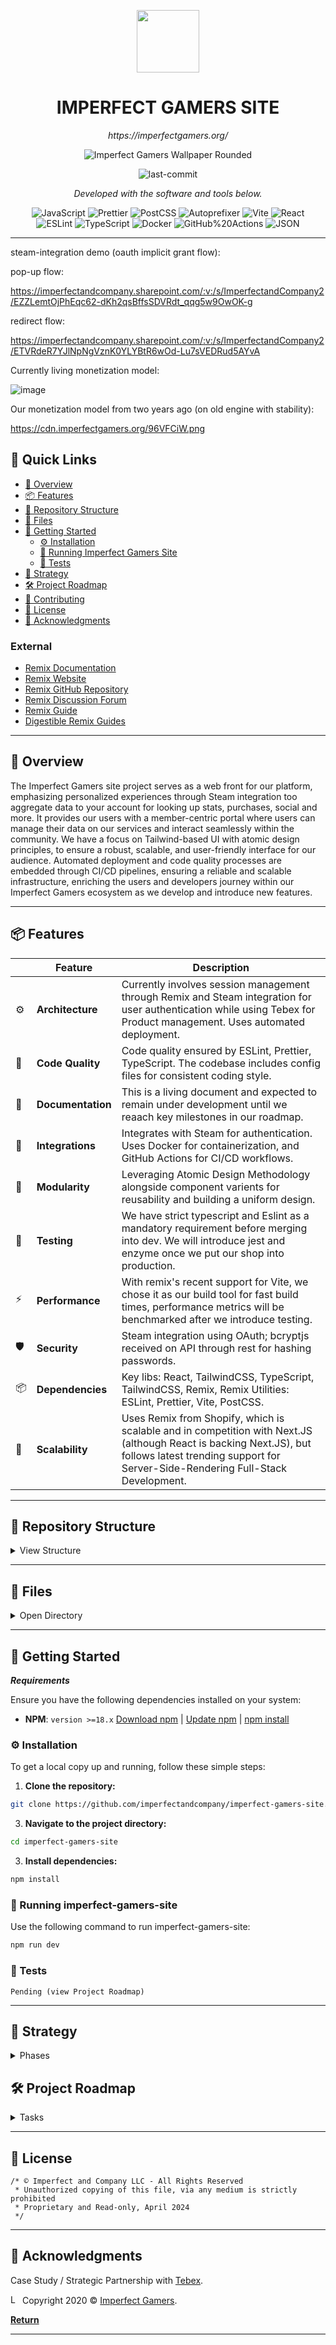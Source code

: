 <p align="center">
  <img src="https://cdn.imperfectgamers.org/inc/assets/img/icon/isometric_ig_circle.png" width="100" />
</p>
<p align="center">
    <h1 align="center">IMPERFECT GAMERS SITE</h1>
</p>
<p align="center">
    <em>https://imperfectgamers.org/</em>
</p>


<div align="center">
  
![Imperfect Gamers Wallpaper Rounded](https://cdn.imperfectgamers.org/inc/assets/img/wallpaper/wallpaper_dj_rapper_rounded.jpg)
</div>

<p align="center">
	<img src="https://img.shields.io/github/last-commit/imperfectandcompany/imperfect-gamers-site?style=flat&logo=git&logoColor=white&color=0080ff" alt="last-commit">
<p>
<p align="center">
		<em>Developed with the software and tools below.</em>
</p>
<p align="center">
	<img src="https://img.shields.io/badge/JavaScript-F7DF1E.svg?style=flat&logo=JavaScript&logoColor=black" alt="JavaScript">
	<img src="https://img.shields.io/badge/Prettier-F7B93E.svg?style=flat&logo=Prettier&logoColor=black" alt="Prettier">
	<img src="https://img.shields.io/badge/PostCSS-DD3A0A.svg?style=flat&logo=PostCSS&logoColor=white" alt="PostCSS">
	<img src="https://img.shields.io/badge/Autoprefixer-DD3735.svg?style=flat&logo=Autoprefixer&logoColor=white" alt="Autoprefixer">
	<img src="https://img.shields.io/badge/Vite-646CFF.svg?style=flat&logo=Vite&logoColor=white" alt="Vite">
	<img src="https://img.shields.io/badge/React-61DAFB.svg?style=flat&logo=React&logoColor=black" alt="React">
	<br>
	<img src="https://img.shields.io/badge/ESLint-4B32C3.svg?style=flat&logo=ESLint&logoColor=white" alt="ESLint">
	<img src="https://img.shields.io/badge/TypeScript-3178C6.svg?style=flat&logo=TypeScript&logoColor=white" alt="TypeScript">
	<img src="https://img.shields.io/badge/Docker-2496ED.svg?style=flat&logo=Docker&logoColor=white" alt="Docker">
	<img src="https://img.shields.io/badge/GitHub%20Actions-2088FF.svg?style=flat&logo=GitHub-Actions&logoColor=white" alt="GitHub%20Actions">
	<img src="https://img.shields.io/badge/JSON-000000.svg?style=flat&logo=JSON&logoColor=white" alt="JSON">
</p>
<hr>

steam-integration demo (oauth implicit grant flow):

pop-up flow:

https://imperfectandcompany.sharepoint.com/:v:/s/ImperfectandCompany2/EZZLemtOjPhEqc62-dKh2qsBffsSDVRdt_qqg5w9OwOK-g

redirect flow:

https://imperfectandcompany.sharepoint.com/:v:/s/ImperfectandCompany2/ETVRdeR7YJlNpNgVznK0YLYBtR6wOd-Lu7sVEDRud5AYvA

Currently living monetization model:

![image](https://github.com/imperfectandcompany/Imperfect-Gamers-Site-Store/assets/3193289/188f0a40-859f-472c-88d7-a968bf54bd18)

Our monetization model from two years ago (on old engine with stability):

https://cdn.imperfectgamers.org/96VFCiW.png

## 🔗 Quick Links

- [📍 Overview](#-overview)
- [📦 Features](#-features)
- [📂 Repository Structure](#-repository-structure)
- [🧩 Files](#-files)
- [🚀 Getting Started](#-getting-started)
  - [⚙️ Installation](#️-installation)
  - [🤖 Running Imperfect Gamers Site](#-running-imperfect-gamers-site)
  - [🧪 Tests](#-tests)
- [🚀 Strategy](#-strategy)
- [🛠 Project Roadmap](#-project-roadmap)
- [🤝 Contributing](#-contributing)
- [📄 License](#-license)
- [👏 Acknowledgments](#-acknowledgments)

### External

- [Remix Documentation](https://remix.run/docs/en/main)
- [Remix Website](https://remix.run/)
- [Remix GitHub Repository](https://github.com/remix-run/examples)
- [Remix Discussion Forum](https://remix.run/docs/en/main/discussion/introduction)
- [Remix Guide](https://remix.guide/)
- [Digestible Remix Guides](https://www.jacobparis.com/content)

---

## 📍 Overview

The Imperfect Gamers site project serves as a web front for our platform, emphasizing personalized experiences through Steam integration too aggregate data to your account for looking up stats, purchases, social and more. It provides our users with a member-centric portal where users can manage their data on our services and interact seamlessly within the community. We have a focus on Tailwind-based UI with atomic design principles, to ensure a robust, scalable, and user-friendly interface for our audience. Automated deployment and code quality processes are embedded through CI/CD pipelines, ensuring a reliable and scalable infrastructure, enriching the users and developers journey within our Imperfect Gamers ecosystem as we develop and introduce new features.

---

## 📦 Features


|    | Feature          | Description                                                                                                           |
|----|------------------|-----------------------------------------------------------------------------------------------------------------------|
| ⚙️ | **Architecture** | Currently involves session management through Remix and Steam integration for user authentication while using Tebex for Product management. Uses automated deployment.   |
| 🔩 | **Code Quality** | Code quality ensured by ESLint, Prettier, TypeScript. The codebase includes config files for consistent coding style.  |
| 📄 | **Documentation**| This is a living document and expected to remain under development until we reaach key milestones in our roadmap.  |
| 🔌 | **Integrations** | Integrates with Steam for authentication. Uses Docker for containerization, and GitHub Actions for CI/CD workflows. |
| 🧩 | **Modularity**   | Leveraging Atomic Design Methodology alongside component varients for reusability and building a uniform design.       |
| 🧪 | **Testing**      | We have strict typescript and Eslint as a mandatory requirement before merging into dev. We will introduce jest and enzyme once we put our shop into production.         |
| ⚡️ | **Performance**   | With remix's recent support for Vite, we chose it as our build tool for fast build times, performance metrics will be benchmarked after we introduce testing.                    |
| 🛡️ | **Security**     | Steam integration using OAuth; bcryptjs received on API through rest for hashing passwords.                       |
| 📦 | **Dependencies** | Key libs: React, TailwindCSS, TypeScript, TailwindCSS, Remix, Remix Utilities: ESLint, Prettier, Vite, PostCSS.            |
| 🚀 | **Scalability**  | Uses Remix from Shopify, which is scalable and in competition with Next.JS (although React is backing Next.JS), but follows latest trending support for Server-Side-Rendering Full-Stack Development. |

---

## 📂 Repository Structure
<details closed><summary>View Structure</summary>

### Structure overview

- `entry.client.tsx` & `entry.server.tsx`: Entry points for client and server, respectively, showcasing our SSR strategy.
- `root.tsx`: The root component that wraps the entire application, setting the stage for a cohesive user experience.
- `store.css` & `tailwind.css`: Core styling files, driving the visual consistency and responsiveness of the module.
- `components/atoms`: Basic UI elements like buttons and inputs, forming the building blocks of our interface.
- `components/molecules`: Combinations of atoms into functional units such as forms and cards, enhancing the modularity of our design.
- `components/organisms`: Complex UI segments like membership tiers and FAQ sections, demonstrating advanced composition and functionality.
- `components/templates/store`: High-level layouts specific to the store module, orchestrating the overall user interface.
  
```sh
└── imperfect-gamers-site/
    ├── .github
    │   ├── CODEOWNERS
    │   └── workflows
    │       ├── build_and_deploy.yml
    │       └── eslint_prettier_pr_check.yml
    ├── Dockerfile
    ├── README.md
    ├── app
    │   ├── auth
    │   │   ├── authenticator.server.ts
    │   │   ├── session.ts
    │   │   ├── steam.server.ts
    │   │   ├── storage.server.ts
    │   │   └── user.server.ts
    │   ├── components
    │   │   ├── atoms
    │   │   │   ├── Button
    │   │   │   │   ├── Button.tsx
    │   │   │   │   └── ButtonProps.tsx
    │   │   │   ├── Heading
    │   │   │   │   └── Heading.tsx
    │   │   │   ├── IconElement.tsx
    │   │   │   ├── Image.tsx
    │   │   │   ├── Input
    │   │   │   │   └── Input.tsx
    │   │   │   ├── Link
    │   │   │   │   └── Link.tsx
    │   │   │   ├── Modal
    │   │   │   │   └── Modal.tsx
    │   │   │   ├── Paragraph
    │   │   │   │   └── Paragraph.tsx
    │   │   │   ├── PriceLabel
    │   │   │   │   ├── PriceLabel.module.css
    │   │   │   │   └── PriceLabel.tsx
    │   │   │   ├── Text.tsx
    │   │   │   ├── TextElement.tsx
    │   │   │   └── ToggleSwitch
    │   │   │       ├── ToggleSwitch.module.css
    │   │   │       └── ToggleSwitch.tsx
    │   │   ├── molecules
    │   │   │   ├── AuthorizeForm.tsx
    │   │   │   ├── EventItem.tsx
    │   │   │   ├── FAQItem.tsx
    │   │   │   ├── FeaturedItem.tsx
    │   │   │   ├── FooterLink.tsx
    │   │   │   ├── IconText.tsx
    │   │   │   ├── LoginForm.tsx
    │   │   │   ├── ModalContent
    │   │   │   │   └── ModalContent.tsx
    │   │   │   ├── PriceToggle
    │   │   │   │   ├── PriceToggle.module.css
    │   │   │   │   └── PriceToggle.tsx
    │   │   │   ├── SignUpForm.tsx
    │   │   │   ├── StatisticItem.tsx
    │   │   │   ├── TitleDescription.tsx
    │   │   │   └── UsernameForm.tsx
    │   │   ├── organism
    │   │   │   ├── AuthForms
    │   │   │   │   └── AuthForms.tsx
    │   │   │   ├── ContactForm.tsx
    │   │   │   ├── FAQSection.tsx
    │   │   │   ├── FeaturedPartnership.tsx
    │   │   │   ├── FeaturedSection.tsx
    │   │   │   ├── MembershipCard
    │   │   │   │   ├── MembershipCard.module.css
    │   │   │   │   └── MembershipCard.tsx
    │   │   │   ├── MembershipTier.tsx
    │   │   │   ├── ModalWrapper
    │   │   │   │   ├── ModalWrapper.module.css
    │   │   │   │   └── ModalWrapper.tsx
    │   │   │   ├── StatisticsGroup.tsx
    │   │   │   ├── Testimonial.tsx
    │   │   │   └── UnauthenticatedView.tsx
    │   │   └── templates
    │   │       └── store
    │   │           ├── StoreContact.tsx
    │   │           ├── StoreEvents.tsx
    │   │           ├── StoreFAQ.tsx
    │   │           ├── StoreFeatured.tsx
    │   │           ├── StoreFooter.tsx
    │   │           ├── StoreHeader.tsx
    │   │           ├── StorePartnership.tsx
    │   │           ├── StoreStatistics.tsx
    │   │           ├── StoreTestimonials.tsx
    │   │           ├── StoreTiers.tsx
    │   │           └── index.tsx
    │   ├── entry.client.tsx
    │   ├── entry.server.tsx
    │   ├── root.tsx
    │   ├── routes
    │   │   ├── _index.tsx
    │   │   ├── auth.check.username.tsx
    │   │   ├── auth.finalize.username.tsx
    │   │   ├── authorize.check.steam.tsx
    │   │   ├── authorize.steam.callback.tsx
    │   │   ├── authorize.steam.tsx
    │   │   ├── login.tsx
    │   │   ├── logout.tsx
    │   │   ├── register.tsx
    │   │   ├── store.add.tsx
    │   │   ├── store.create.tsx
    │   │   └── store.tsx
    │   ├── styles
    │   │   ├── MembershipCard.css
    │   │   └── store.css
    │   ├── tailwind.css
    │   └── utils
    │       ├── general.ts
    │       ├── steamAuth.ts
    │       ├── tebex.d.ts
    │       ├── tebex.interface.ts
    │       ├── tebex.server.ts
    │       ├── tebexjs.ts
    │       └── useTebexCheckout.ts
    ├── package-lock.json
    ├── package.json
    ├── postcss.config.js
    ├── public
    │   ├── 1.0.0.js
    │   └── favicon.ico
    ├── tailwind.config.ts
    ├── tsconfig.eslint.json
    ├── tsconfig.json
    └── vite.config.ts
```
</details>

---

## 🧩 Files

<details closed><summary>Open Directory</summary>

`This section is currently in process`

<details closed><summary>.</summary>

| File                                                                                                                  | Summary                                                                                                                                                                                                                                                                                                                                                                  |
| ---                                                                                                                   | ---                                                                                                                                                                                                                                                                                                                                                                      |
| [tailwind.config.ts](https://github.com/imperfectandcompany/imperfect-gamers-site/blob/master/tailwind.config.ts)     | TODO: Document summary for this file                                                                                                                                                                          |
| [Dockerfile](https://github.com/imperfectandcompany/imperfect-gamers-site/blob/master/Dockerfile)                     | TODO: Document summary for this file              |
| [tsconfig.json](https://github.com/imperfectandcompany/imperfect-gamers-site/blob/master/tsconfig.json)               | TODO: Document summary for this file                                       |
| [postcss.config.js](https://github.com/imperfectandcompany/imperfect-gamers-site/blob/master/postcss.config.js)       | TODO: Document summary for this file |
| [vite.config.ts](https://github.com/imperfectandcompany/imperfect-gamers-site/blob/master/vite.config.ts)             | TTODO: Document summary for this file                                                                                                                                                                                                                                     |
| [package.json](https://github.com/imperfectandcompany/imperfect-gamers-site/blob/master/package.json)                 | TODO: Document summary for this file            |
| [tsconfig.eslint.json](https://github.com/imperfectandcompany/imperfect-gamers-site/blob/master/tsconfig.eslint.json) | TTODO: Document summary for this file                                                          |
| [package-lock.json](https://github.com/imperfectandcompany/imperfect-gamers-site/blob/master/package-lock.json)       | TODO: Document summary for this file                                                                                                                                                                        |

</details>

<details closed><summary>public</summary>

| File                                                                                                 | Summary                                                                                                                                                                                                                                   |
| ---                                                                                                  | ---                                                                                                                                                                                                                                       |
| [1.0.0.js](https://github.com/imperfectandcompany/imperfect-gamers-site/blob/master/public/1.0.0.js) | TODO: Document summary for this file |

</details>

<details closed><summary>.github</summary>

| File                                                                                                      | Summary                                                                                                                                                                                                                                                                                     |
| ---                                                                                                       | ---                                                                                                                                                                                                                                                                                         |
| [CODEOWNERS](https://github.com/imperfectandcompany/imperfect-gamers-site/blob/master/.github/CODEOWNERS) | TODO: Document summary for this file |

</details>

<details closed><summary>.github.workflows</summary>

| File                                                                                                                                                    | Summary                                                                                                                                                                                                                                                            |
| ---                                                                                                                                                     | ---                                                                                                                                                                                                                                                                |
| [eslint_prettier_pr_check.yml](https://github.com/imperfectandcompany/imperfect-gamers-site/blob/master/.github/workflows/eslint_prettier_pr_check.yml) | TODO: Document summary for this file                                               |
| [build_and_deploy.yml](https://github.com/imperfectandcompany/imperfect-gamers-site/blob/master/.github/workflows/build_and_deploy.yml)                 | TODO: Document summary for this file |

</details>

<details closed><summary>app</summary>

| File                                                                                                              | Summary                                                                                                                                                                                                                                                                                                                                                                                              |
| ---                                                                                                               | ---                                                                                                                                                                                                                                                                                                                                                                                                  |
| [entry.server.tsx](https://github.com/imperfectandcompany/imperfect-gamers-site/blob/master/app/entry.server.tsx) | TODO: Document summary for this file |
| [entry.client.tsx](https://github.com/imperfectandcompany/imperfect-gamers-site/blob/master/app/entry.client.tsx) | TODO: Document summary for this file                                                                                                                                                                                    |
| [root.tsx](https://github.com/imperfectandcompany/imperfect-gamers-site/blob/master/app/root.tsx)                 | TODO: Document summary for this file                                                                                                                                                                                                                                                                                 |
| [tailwind.css](https://github.com/imperfectandcompany/imperfect-gamers-site/blob/master/app/tailwind.css)         | TODO: Document summary for this file                                                                                                                                                                                                                      |

</details>

<details closed><summary>app.styles</summary>

| File                                                                                                                         | Summary                                                                                                                                                                                                                                    |
| ---                                                                                                                          | ---                                                                                                                                                                                                                                        |
| [store.css](https://github.com/imperfectandcompany/imperfect-gamers-site/blob/master/app/styles/store.css)                   | TODO: Document summary for this file |
| [MembershipCard.css](https://github.com/imperfectandcompany/imperfect-gamers-site/blob/master/app/styles/MembershipCard.css) | TODO: Document summary for this file                                                              |

</details>

<details closed><summary>app.utils</summary>

| File                                                                                                                          | Summary                                                                                                                                                                                                                                                                                                                                                                                                                                                                                                                             |
| ---                                                                                                                           | ---                                                                                                                                                                                                                                                                                                                                                                                                                                                                                                                                 |
| [tebexjs.ts](https://github.com/imperfectandcompany/imperfect-gamers-site/blob/master/app/utils/tebexjs.ts)                   | TODO: Document summary for this file                                                                                                                                                                               |
| [tebex.d.ts](https://github.com/imperfectandcompany/imperfect-gamers-site/blob/master/app/utils/tebex.d.ts)                   | TTODO: Document summary for this file                                                                                                                                                                                                                                                                                            |
| [steamAuth.ts](https://github.com/imperfectandcompany/imperfect-gamers-site/blob/master/app/utils/steamAuth.ts)               | TODO: Document summary for this file |
| [general.ts](https://github.com/imperfectandcompany/imperfect-gamers-site/blob/master/app/utils/general.ts)                   | TODO: Document summary for this file                                                                                                                                                                                                                                                                 |
| [tebex.interface.ts](https://github.com/imperfectandcompany/imperfect-gamers-site/blob/master/app/utils/tebex.interface.ts)   | TODO: Document summary for this file                                                                                                                                                                                                                                                                                                                                        |
| [tebex.server.ts](https://github.com/imperfectandcompany/imperfect-gamers-site/blob/master/app/utils/tebex.server.ts)         | TODO: Document summary for this file                                                                                                                                                                                                                                                                                                           |
| [useTebexCheckout.ts](https://github.com/imperfectandcompany/imperfect-gamers-site/blob/master/app/utils/useTebexCheckout.ts) | TODO: Document summary for this file                                                                                                                                                                                                                                                                                                                                                                |

</details>

<details closed><summary>app.routes</summary>

| File                                                                                                                                             | Summary                                                                                                                                                                                                                                                                                                                                                                                                                                                                                                                                                                                                         |
| ---                                                                                                                                              | ---                                                                                                                                                                                                                                                                                                                                                                                                                                                                                                                                                                                                             |
| [store.tsx](https://github.com/imperfectandcompany/imperfect-gamers-site/blob/master/app/routes/store.tsx)                                       | TODO: Document summary for this file                                                                                                                                                                                                                                                                                                                            |
| [authorize.check.steam.tsx](https://github.com/imperfectandcompany/imperfect-gamers-site/blob/master/app/routes/authorize.check.steam.tsx)       | TTODO: Document summary for this file                                                                                                                                                                                                                                                                                                                                                                           |
| [register.tsx](https://github.com/imperfectandcompany/imperfect-gamers-site/blob/master/app/routes/register.tsx)                                 | TODO: Document summary for this file                                                                                                                                                                                                                                                                                                                                                                             |
| [logout.tsx](https://github.com/imperfectandcompany/imperfect-gamers-site/blob/master/app/routes/logout.tsx)                                     | TODO: Document summary for this file                                                                                                                                                                                                                                                                                                                                                                          |
| [auth.check.username.tsx](https://github.com/imperfectandcompany/imperfect-gamers-site/blob/master/app/routes/auth.check.username.tsx)           | TODO: Document summary for this file |
| [store.add.tsx](https://github.com/imperfectandcompany/imperfect-gamers-site/blob/master/app/routes/store.add.tsx)                               | TODO: Document summary for this file                                                                                                                                                                                                                                                                                                                                                                                                                                                                     |
| [auth.finalize.username.tsx](https://github.com/imperfectandcompany/imperfect-gamers-site/blob/master/app/routes/auth.finalize.username.tsx)     | TODO: Document summary for this file                                                                                                                                                                                                                                                                                                                                                                                   |
| [login.tsx](https://github.com/imperfectandcompany/imperfect-gamers-site/blob/master/app/routes/login.tsx)                                       | TODO: Document summary for this file                                                                                                                                                                                                                                                                                                                                                                                                                                                                      |
| [authorize.steam.tsx](https://github.com/imperfectandcompany/imperfect-gamers-site/blob/master/app/routes/authorize.steam.tsx)                   | TODO: Document summary for this file                                                                                                                                                                                                                                                                                                                                                                                                                             |
| [authorize.steam.callback.tsx](https://github.com/imperfectandcompany/imperfect-gamers-site/blob/master/app/routes/authorize.steam.callback.tsx) | TODO: Document summary for this file                                                                                                                                                                                                                                                                                                                                          |
| [store.create.tsx](https://github.com/imperfectandcompany/imperfect-gamers-site/blob/master/app/routes/store.create.tsx)                         | TODO: Document summary for this file                                                                                                                                            |
| [_index.tsx](https://github.com/imperfectandcompany/imperfect-gamers-site/blob/master/app/routes/_index.tsx)                                     | TODO: Document summary for this file                                                                                                                                                                                                                                                                                                                                                                           |

</details>

<details closed><summary>app.components.templates.store</summary>

| File                                                                                                                                                   | Summary                                                                                                                                                                                                                                                                                                                                         |
| ---                                                                                                                                                    | ---                                                                                                                                                                                                                                                                                                                                             |
| [StoreFooter.tsx](https://github.com/imperfectandcompany/imperfect-gamers-site/blob/master/app/components/templates/store/StoreFooter.tsx)             | TODO: Document summary for this file                                                                                                                                                                                                                                              |
| [StoreFAQ.tsx](https://github.com/imperfectandcompany/imperfect-gamers-site/blob/master/app/components/templates/store/StoreFAQ.tsx)                   | TODO: Document summary for this file                                                             |
| [StoreContact.tsx](https://github.com/imperfectandcompany/imperfect-gamers-site/blob/master/app/components/templates/store/StoreContact.tsx)           | TODO: Document summary for this file                      |
| [index.tsx](https://github.com/imperfectandcompany/imperfect-gamers-site/blob/master/app/components/templates/store/index.tsx)                         | TODO: Document summary for this file.                                                                      |
| [StoreHeader.tsx](https://github.com/imperfectandcompany/imperfect-gamers-site/blob/master/app/components/templates/store/StoreHeader.tsx)             | TODO: Document summary for this file                                              |
| [StoreStatistics.tsx](https://github.com/imperfectandcompany/imperfect-gamers-site/blob/master/app/components/templates/store/StoreStatistics.tsx)     | TODO: Document summary for this file                                                                                                                                                              |
| [StoreEvents.tsx](https://github.com/imperfectandcompany/imperfect-gamers-site/blob/master/app/components/templates/store/StoreEvents.tsx)             | TODO: Document summary for this file                                                                                                                                                                           |
| [StoreTiers.tsx](https://github.com/imperfectandcompany/imperfect-gamers-site/blob/master/app/components/templates/store/StoreTiers.tsx)               | TODO: Document summary for this file                                                                                                                                        |
| [StoreFeatured.tsx](https://github.com/imperfectandcompany/imperfect-gamers-site/blob/master/app/components/templates/store/StoreFeatured.tsx)         | TODO: Document summary for this file                                                                                                                                                             |
| [StoreTestimonials.tsx](https://github.com/imperfectandcompany/imperfect-gamers-site/blob/master/app/components/templates/store/StoreTestimonials.tsx) | TODO: Document summary for this file                                                                                                                                                                                       |
| [StorePartnership.tsx](https://github.com/imperfectandcompany/imperfect-gamers-site/blob/master/app/components/templates/store/StorePartnership.tsx)   | TODO: Document summary for this file |

</details>

<details closed><summary>app.components.atoms</summary>

| File                                                                                                                             | Summary                                                                                                                                                                                                                                                                                                                                  |
| ---                                                                                                                              | ---                                                                                                                                                                                                                                                                                                                                      |
| [TextElement.tsx](https://github.com/imperfectandcompany/imperfect-gamers-site/blob/master/app/components/atoms/TextElement.tsx) | TODO: Document summary for this file                                                                                                  |
| [IconElement.tsx](https://github.com/imperfectandcompany/imperfect-gamers-site/blob/master/app/components/atoms/IconElement.tsx) | TODO: Document summary for this file                                                                     |
| [Text.tsx](https://github.com/imperfectandcompany/imperfect-gamers-site/blob/master/app/components/atoms/Text.tsx)               | TODO: Document summary for this file |
| [Image.tsx](https://github.com/imperfectandcompany/imperfect-gamers-site/blob/master/app/components/atoms/Image.tsx)             | TODO: Document summary for this file                                                                                                                                                       |

</details>

<details closed><summary>app.components.atoms.Button</summary>

| File                                                                                                                                    | Summary                                                                                                                                                                                                                                                                                   |
| ---                                                                                                                                     | ---                                                                                                                                                                                                                                                                                       |
| [Button.tsx](https://github.com/imperfectandcompany/imperfect-gamers-site/blob/master/app/components/atoms/Button/Button.tsx)           | TODO: Document summary for this file                           |
| [ButtonProps.tsx](https://github.com/imperfectandcompany/imperfect-gamers-site/blob/master/app/components/atoms/Button/ButtonProps.tsx) | TODO: Document summary for this file |

</details>

<details closed><summary>app.components.atoms.PriceLabel</summary>

| File                                                                                                                                                    | Summary                                                                                                                                                                                                                                                                                                                                                           |
| ---                                                                                                                                                     | ---                                                                                                                                                                                                                                                                                                                                                               |
| [PriceLabel.tsx](https://github.com/imperfectandcompany/imperfect-gamers-site/blob/master/app/components/atoms/PriceLabel/PriceLabel.tsx)               | TODO: Document summary for this file |
| [PriceLabel.module.css](https://github.com/imperfectandcompany/imperfect-gamers-site/blob/master/app/components/atoms/PriceLabel/PriceLabel.module.css) | TODO: Document summary for this file                                                                                                                                                                        |

</details>

<details closed><summary>app.components.atoms.ToggleSwitch</summary>

| File                                                                                                                                                          | Summary                                                                                                                                                                                                                                                                                                                                                                                                   |
| ---                                                                                                                                                           | ---                                                                                                                                                                                                                                                                                                                                                                                                       |
| [ToggleSwitch.tsx](https://github.com/imperfectandcompany/imperfect-gamers-site/blob/master/app/components/atoms/ToggleSwitch/ToggleSwitch.tsx)               | TODO: Document summary for this file                                                                                                                                                                                       |
| [ToggleSwitch.module.css](https://github.com/imperfectandcompany/imperfect-gamers-site/blob/master/app/components/atoms/ToggleSwitch/ToggleSwitch.module.css) | TODO: Document summary for this file |

</details>

<details closed><summary>app.components.atoms.Paragraph</summary>

| File                                                                                                                                   | Summary                                                                                                                                              |
| ---                                                                                                                                    | ---                                                                                                                                                  |
| [Paragraph.tsx](https://github.com/imperfectandcompany/imperfect-gamers-site/blob/master/app/components/atoms/Paragraph/Paragraph.tsx) | TODO: Document summary for this file |

</details>

<details closed><summary>app.components.atoms.Modal</summary>

| File                                                                                                                       | Summary                                                                                                                                                                      |
| ---                                                                                                                        | ---                                                                                                                                                                          |
| [Modal.tsx](https://github.com/imperfectandcompany/imperfect-gamers-site/blob/master/app/components/atoms/Modal/Modal.tsx) | TODO: Document summary for this file |

</details>

<details closed><summary>app.components.atoms.Link</summary>

| File                                                                                                                    | Summary                                                                                                                                                    |
| ---                                                                                                                     | ---                                                                                                                                                        |
| [Link.tsx](https://github.com/imperfectandcompany/imperfect-gamers-site/blob/master/app/components/atoms/Link/Link.tsx) | TODO: Document summary for this file |

</details>

<details closed><summary>app.components.atoms.Heading</summary>

| File                                                                                                                             | Summary                                                                                                                                                                                                                                          |
| ---                                                                                                                              | ---                                                                                                                                                                                                                                              |
| [Heading.tsx](https://github.com/imperfectandcompany/imperfect-gamers-site/blob/master/app/components/atoms/Heading/Heading.tsx) | TTODO: Document summary for this file |

</details>

<details closed><summary>app.components.atoms.Input</summary>

| File                                                                                                                       | Summary                                                                                                                                    |
| ---                                                                                                                        | ---                                                                                                                                        |
| [Input.tsx](https://github.com/imperfectandcompany/imperfect-gamers-site/blob/master/app/components/atoms/Input/Input.tsx) | TODO: Document summary for this file |

</details>

<details closed><summary>app.components.organism</summary>

| File                                                                                                                                                | Summary                                                                                                                                                                                                                                                                                                                                                     |
| ---                                                                                                                                                 | ---                                                                                                                                                                                                                                                                                                                                                         |
| [FeaturedPartnership.tsx](https://github.com/imperfectandcompany/imperfect-gamers-site/blob/master/app/components/organism/FeaturedPartnership.tsx) | TODO: Document summary for this file                                                                                                                                                                                                       |
| [Testimonial.tsx](https://github.com/imperfectandcompany/imperfect-gamers-site/blob/master/app/components/organism/Testimonial.tsx)                 | TODO: Document summary for this file                                                                                               |
| [MembershipTier.tsx](https://github.com/imperfectandcompany/imperfect-gamers-site/blob/master/app/components/organism/MembershipTier.tsx)           | TODO: Document summary for this file |
| [ContactForm.tsx](https://github.com/imperfectandcompany/imperfect-gamers-site/blob/master/app/components/organism/ContactForm.tsx)                 | TODO: Document summary for this file                                                                 |
| [FAQSection.tsx](https://github.com/imperfectandcompany/imperfect-gamers-site/blob/master/app/components/organism/FAQSection.tsx)                   | TODO: Document summary for this file                                                                         |
| [UnauthenticatedView.tsx](https://github.com/imperfectandcompany/imperfect-gamers-site/blob/master/app/components/organism/UnauthenticatedView.tsx) | TODO: Document summary for this file                                                                                                                                                                                          |
| [FeaturedSection.tsx](https://github.com/imperfectandcompany/imperfect-gamers-site/blob/master/app/components/organism/FeaturedSection.tsx)         | TODO: Document summary for this file                                                                                                                                      |
| [StatisticsGroup.tsx](https://github.com/imperfectandcompany/imperfect-gamers-site/blob/master/app/components/organism/StatisticsGroup.tsx)         | TODO: Document summary for this file                                                                                                                                                                                           |

</details>

<details closed><summary>app.components.organism.ModalWrapper</summary>

| File                                                                                                                                                             | Summary                                                                                                                                                                                   |
| ---                                                                                                                                                              | ---                                                                                                                                                                                       |
| [ModalWrapper.module.css](https://github.com/imperfectandcompany/imperfect-gamers-site/blob/master/app/components/organism/ModalWrapper/ModalWrapper.module.css) | TODO: Document summary for this file |
| [ModalWrapper.tsx](https://github.com/imperfectandcompany/imperfect-gamers-site/blob/master/app/components/organism/ModalWrapper/ModalWrapper.tsx)               | TODO: Document summary for this file  |

</details>

<details closed><summary>app.components.organism.MembershipCard</summary>

| File                                                                                                                                                                   | Summary                                                                                                                                                                                                                                                                      |
| ---                                                                                                                                                                    | ---                                                                                                                                                                                                                                                                          |
| [MembershipCard.tsx](https://github.com/imperfectandcompany/imperfect-gamers-site/blob/master/app/components/organism/MembershipCard/MembershipCard.tsx)               | TODO: Document summary for this file  |
| [MembershipCard.module.css](https://github.com/imperfectandcompany/imperfect-gamers-site/blob/master/app/components/organism/MembershipCard/MembershipCard.module.css) | TODO: Document summary for this file |

</details>

<details closed><summary>app.components.organism.AuthForms</summary>

| File                                                                                                                                      | Summary                                                                                                                                                                                                                                                                                                                                                               |
| ---                                                                                                                                       | ---                                                                                                                                                                                                                                                                                                                                                                   |
| [AuthForms.tsx](https://github.com/imperfectandcompany/imperfect-gamers-site/blob/master/app/components/organism/AuthForms/AuthForms.tsx) | TODO: Document summary for this file |

</details>

<details closed><summary>app.components.molecules</summary>

| File                                                                                                                                           | Summary                                                                                                                                                                                                                                                                                                                                                                                                                                         |
| ---                                                                                                                                            | ---                                                                                                                                                                                                                                                                                                                                                                                                                                             |
| [UsernameForm.tsx](https://github.com/imperfectandcompany/imperfect-gamers-site/blob/master/app/components/molecules/UsernameForm.tsx)         | TODO: Document summary for this file                                                                                                                                                                                                                                                                                 |
| [EventItem.tsx](https://github.com/imperfectandcompany/imperfect-gamers-site/blob/master/app/components/molecules/EventItem.tsx)               | TODO: Document summary for this file                                                                                       |
| [FAQItem.tsx](https://github.com/imperfectandcompany/imperfect-gamers-site/blob/master/app/components/molecules/FAQItem.tsx)                   | TODO: Document summary for this file                                                                                                                                                                                                                                                                                       |
| [LoginForm.tsx](https://github.com/imperfectandcompany/imperfect-gamers-site/blob/master/app/components/molecules/LoginForm.tsx)               | TODO: Document summary for this file                                                                                                                                                                                                         |
| [FeaturedItem.tsx](https://github.com/imperfectandcompany/imperfect-gamers-site/blob/master/app/components/molecules/FeaturedItem.tsx)         | TODO: Document summary for this file                                                                                                        |
| [SignUpForm.tsx](https://github.com/imperfectandcompany/imperfect-gamers-site/blob/master/app/components/molecules/SignUpForm.tsx)             | TODO: Document summary for this file                                                                                                                                                                                                    |
| [TitleDescription.tsx](https://github.com/imperfectandcompany/imperfect-gamers-site/blob/master/app/components/molecules/TitleDescription.tsx) | TODO: Document summary for this file                                                                                                                                                                                                                                                    |
| [FooterLink.tsx](https://github.com/imperfectandcompany/imperfect-gamers-site/blob/master/app/components/molecules/FooterLink.tsx)             | TODO: Document summary for this file                                                                                                                                                                                  |
| [StatisticItem.tsx](https://github.com/imperfectandcompany/imperfect-gamers-site/blob/master/app/components/molecules/StatisticItem.tsx)       | TODO: Document summary for this file                                                                                                                                                                                                                                                              |
| [IconText.tsx](https://github.com/imperfectandcompany/imperfect-gamers-site/blob/master/app/components/molecules/IconText.tsx)                 | TODO: Document summary for this file |
| [AuthorizeForm.tsx](https://github.com/imperfectandcompany/imperfect-gamers-site/blob/master/app/components/molecules/AuthorizeForm.tsx)       | TODO: Document summary for this file                                                                                                                                                                                                                                                                                                                    |

</details>

<details closed><summary>app.components.molecules.ModalContent</summary>

| File                                                                                                                                                | Summary                                                                                                                                                                                                             |
| ---                                                                                                                                                 | ---                                                                                                                                                                                                                 |
| [ModalContent.tsx](https://github.com/imperfectandcompany/imperfect-gamers-site/blob/master/app/components/molecules/ModalContent/ModalContent.tsx) | TODO: Document summary for this file |

</details>

<details closed><summary>app.components.molecules.PriceToggle</summary>

| File                                                                                                                                                           | Summary                                                                                                                                                                                                   |
| ---                                                                                                                                                            | ---                                                                                                                                                                                                       |
| [PriceToggle.tsx](https://github.com/imperfectandcompany/imperfect-gamers-site/blob/master/app/components/molecules/PriceToggle/PriceToggle.tsx)               | TODO: Document summary for this file |
| [PriceToggle.module.css](https://github.com/imperfectandcompany/imperfect-gamers-site/blob/master/app/components/molecules/PriceToggle/PriceToggle.module.css) | TODO: Document summary for this file          |

</details>

<details closed><summary>app.auth</summary>

| File                                                                                                                                 | Summary                                                                                                                                                                                                                                                                                                                                                                                                          |
| ---                                                                                                                                  | ---                                                                                                                                                                                                                                                                                                                                                                                                              |
| [user.server.ts](https://github.com/imperfectandcompany/imperfect-gamers-site/blob/master/app/auth/user.server.ts)                   | TODO: Document summary for this file                                                                                                                                                  |
| [session.ts](https://github.com/imperfectandcompany/imperfect-gamers-site/blob/master/app/auth/session.ts)                           | TODO: Document summary for this file |
| [storage.server.ts](https://github.com/imperfectandcompany/imperfect-gamers-site/blob/master/app/auth/storage.server.ts)             | TODO: Document summary for this file                                                                                          |
| [steam.server.ts](https://github.com/imperfectandcompany/imperfect-gamers-site/blob/master/app/auth/steam.server.ts)                 | TODO: Document summary for this file                                                                                                                                                                                                                            |
| [authenticator.server.ts](https://github.com/imperfectandcompany/imperfect-gamers-site/blob/master/app/auth/authenticator.server.ts) | TODO: Document summary for this file                                                                                                                                                                                    |
</details>

</details>

---

## 🚀 Getting Started

***Requirements***

Ensure you have the following dependencies installed on your system:

* **NPM**: `version >=18.x`
  [Download npm](https://www.npmjs.com/get-npm) | 
  [Update npm](https://docs.npmjs.com/downloading-and-installing-node-js-and-npm#updating-npm) | 
  [npm install](https://docs.npmjs.com/cli/v7/commands/npm-install)

### ⚙️ Installation

To get a local copy up and running, follow these simple steps:

1. **Clone the repository:**
```sh
git clone https://github.com/imperfectandcompany/imperfect-gamers-site.git
```

3. **Navigate to the project directory:**
```sh
cd imperfect-gamers-site
```
3. **Install dependencies:**
```sh
npm install
```

### 🤖 Running imperfect-gamers-site

Use the following command to run imperfect-gamers-site:

```sh
npm run dev
```

### 🧪 Tests

`Pending (view Project Roadmap)`

---

## 🚀 Strategy

<details closed><summary>Phases</summary>

### Phase 1: Foundation and Core Setup
- [x] **Milestone 1: Project Initialization**
  - [x] Repository setup and initial commit
  - [x] Base tooling and framework selection
- [x] **Milestone 2: Environment Setup**
  - [x] Integration of Tailwind CSS
  - [x] Setup of build and deployment pipelines
- [ ] **Milestone 3: Developer Tooling**
  - [ ] Integrate Jest and Enzyme for testing

### Phase 2: Feature Development and Integration
- [x] **Milestone 4: Authentication System**
  - [x] Implement basic AuthForms and session management
  - [x] E2E login, registration, and logout implementation
  - [x] Secure Steam integration
- [x] **Milestone 5: Validation**
  - [x] Validate Onboarding
  - [x] Validate Account Steam integration

### Phase 3: Store Page MVP
- [ ] **Milestone 6: Store Module Functionality**
  - [x] Ensure user meets all requirements before triggering store
  - [x] Allow user to complete onboarding and steam integration within flow
  - [ ] Create webhook and perform delivery for payment event

### Phase 4: User Experience Enhancement
- [x] **Milestone 7: User Interface Polish**
  - [x] Complete Atomic Design conversion for components
  - [x] Enhance signup and login flow with UX improvements
- [x] **Milestone 8: Advanced Features Integration**
  - [x] Integrate Headless Tebex API features for behind-the-scenes product management
  - [x] Integrate TebexJS 1.0.0 Checkout Modal for a seamless checkout experience

### Phase 5: Optimization and Scaling
- [ ] **Milestone 9: Performance Tuning**
  - [ ] Optimize application loading times
  - [ ] Implement comprehensive caching strategies
- [ ] **Milestone 10: Preparation for Scale**
  - [ ] Maximize test coverage to ensure stability
  - [ ] Perform benchmark tests for future comparison
  - [ ] Review infrastructure scalability for anticipated growth

### Phase 6: Store Pre-Launch and Launch
- [ ] **Milestone 11: Pre-Launch Checks**
  - [ ] Conduct final security audits
  - [ ] Perform user acceptance testing (UAT)
- [ ] **Milestone 12: Launch**
  - [ ] Go-live with the store page
  - [ ] Document real-time user feedback on Discord and from staff
  - [ ] Monitor system performance

### Phase 7: Post-Launch Activities
- [ ] **Milestone 13: Post-Launch Support and Maintenance**
  - [ ] Address immediate post-launch feedback and issues
  - [ ] Plan and initiate the next iteration of features and improvements

### Phase 8: Automated Feedback Loop
- [ ] **Milestone 14: Continuous Feedback Implementation**
  - [ ] E2E implementation of contact form for guests
  - [ ] E2E implementation of support tickets for users
  - [ ] E2E implementation for reviews

### Phase 9: Account Permissions Utility
- [ ] **Milestone 15: Role-Based Access Control**
  - [ ] Map logged-in user to role
  - [ ] Create wrapper passed with expected permission for rendering

### Phase 10: Admin Dashboard
- [ ] **Milestone 16: Admin Tools and Reviews**
  - [ ] E2E implementation of support tickets for users
  - [ ] E2E implementation for reviews (product/site/server/general)

</details>

## 🛠 Project Roadmap

<details closed><summary>Tasks</summary>

### Completed Tasks
- [X] Integrate Tailwind CSS for styling
- [X] Create Store page layout
- [X] Design and split the page into sections using the Atomic Design methodology
- [X] Convert all components to use Atomic Design, with detailed examples in the Button folder under molecules
- [X] Introduce default prop fallbacks, design tokens, and variants
- [X] Setup modal for Premium Membership CTA
- [X] Implement AuthForms with conditional rendering
  - [X] SignUp/SignIn/LoggedInView
  - [X] OnboardingRequiredView/SteamIntegrationRequiredView/LoggedInAndValidatedView
- [X] Integrate `remix-validated-form` with Zod for form validation
- [X] Design and set up the sign-up process
- [X] Set up Remix session storage for state management
- [X] Implement end-to-end login and onboarding validation
- [X] Add live check for username availability during onboarding
- [X] Integrate Steam validation and flow within the product flow
- [X] Add Tebex product management API calls
- [X] Integrate ESLint and Prettier to enforce coding style
- [X] Setup `remix-utilities` for header IP fetching
- [X] Call Tebex API with user IP and UID to create and manage user basket
  - [X] Automatically add Premium Membership to user basket
- [X] Implement `remix-dev` for easier testing
- [X] Setup logout with user data cleanup
- [X] Setup validation/error handling for Tebex API
- [X] Add cookie session management for Tebex checkout API data
- [X] Document files across the project
- [X] Set up dev branch, rename master to production
- [X] Integrate TebexJS 1.0.0 for e-commerce checkout popup
- [X] Secure Steam integration
- [X] Finalize logout functionality with token invalidation
- [X] Finish registration process
- [X] Enforce cookie typing for checkout process
- [X] Setup protected dev branch for PR merges
- [X] Setup GitHub Action for ESLint compliance checks
- [X] Setup GitHub Action to build Docker image (`remix vite:build`)
- [X] Setup webhook action for server updates

### Upcoming Tasks
- [ ] Refactor other existing pages on ImperfectGamers.org
- [ ] Further enhance the integration of design tokens across components
- [ ] Expand the Tebex integration to support additional product types
- [ ] Optimize performance and loading times across all modules
- [ ] Extend authentication flows to include more third-party integrations
- [ ] Develop more comprehensive user analytics features
- [ ] Add jest / enzyme unit and integration test coverage across components

</details>

---

## 📄 License

```
/* © Imperfect and Company LLC - All Rights Reserved
 * Unauthorized copying of this file, via any medium is strictly prohibited
 * Proprietary and Read-only, April 2024
 */
```

---

## 👏 Acknowledgments

Case Study / Strategic Partnership with [Tebex](https://www.tebex.io/).

<a href="https://imperfectgamers.org"><img src="https://cdn.imperfectgamers.org/inc/assets/img/textlogo.png" width="15" height="15" title="Imperfect Gamers" alt="Logo"></a> Copyright 2020 © <a href="https://imperfectgamers.org" target="_blank">Imperfect Gamers</a>.

[**Return**](#-quick-links)

---
